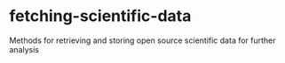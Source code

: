# fetching-scientific-data
Methods for retrieving and storing open source scientific data for further analysis

